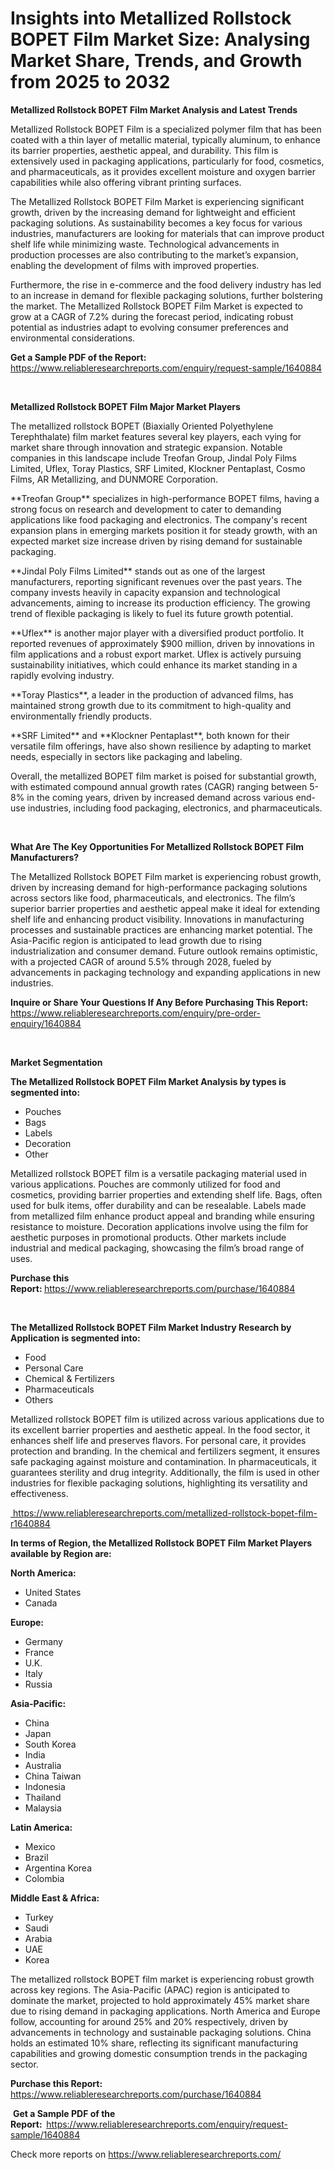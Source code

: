 <p><h1>Insights into Metallized Rollstock BOPET Film Market Size: Analysing Market Share, Trends, and Growth from 2025 to 2032</h1></p><p><strong>Metallized Rollstock BOPET Film Market Analysis and Latest Trends</strong></p>
<p><p>Metallized Rollstock BOPET Film is a specialized polymer film that has been coated with a thin layer of metallic material, typically aluminum, to enhance its barrier properties, aesthetic appeal, and durability. This film is extensively used in packaging applications, particularly for food, cosmetics, and pharmaceuticals, as it provides excellent moisture and oxygen barrier capabilities while also offering vibrant printing surfaces.</p><p>The Metallized Rollstock BOPET Film Market is experiencing significant growth, driven by the increasing demand for lightweight and efficient packaging solutions. As sustainability becomes a key focus for various industries, manufacturers are looking for materials that can improve product shelf life while minimizing waste. Technological advancements in production processes are also contributing to the market’s expansion, enabling the development of films with improved properties.</p><p>Furthermore, the rise in e-commerce and the food delivery industry has led to an increase in demand for flexible packaging solutions, further bolstering the market. The Metallized Rollstock BOPET Film Market is expected to grow at a CAGR of 7.2% during the forecast period, indicating robust potential as industries adapt to evolving consumer preferences and environmental considerations.</p></p>
<p><strong>Get a Sample PDF of the Report:&nbsp;</strong> <a href="https://www.reliableresearchreports.com/enquiry/request-sample/1640884?utm_campaign=3057&utm_medium=2&utm_source=Github&utm_content=ia&utm_term=02042025&utm_id=metallized-rollstock-bopet-film">https://www.reliableresearchreports.com/enquiry/request-sample/1640884</a></p>
<p>&nbsp;</p>
<p><strong>Metallized Rollstock BOPET Film Major Market Players</strong></p>
<p><p>The metallized rollstock BOPET (Biaxially Oriented Polyethylene Terephthalate) film market features several key players, each vying for market share through innovation and strategic expansion. Notable companies in this landscape include Treofan Group, Jindal Poly Films Limited, Uflex, Toray Plastics, SRF Limited, Klockner Pentaplast, Cosmo Films, AR Metallizing, and DUNMORE Corporation.</p><p>**Treofan Group** specializes in high-performance BOPET films, having a strong focus on research and development to cater to demanding applications like food packaging and electronics. The company's recent expansion plans in emerging markets position it for steady growth, with an expected market size increase driven by rising demand for sustainable packaging.</p><p>**Jindal Poly Films Limited** stands out as one of the largest manufacturers, reporting significant revenues over the past years. The company invests heavily in capacity expansion and technological advancements, aiming to increase its production efficiency. The growing trend of flexible packaging is likely to fuel its future growth potential.</p><p>**Uflex** is another major player with a diversified product portfolio. It reported revenues of approximately $900 million, driven by innovations in film applications and a robust export market. Uflex is actively pursuing sustainability initiatives, which could enhance its market standing in a rapidly evolving industry.</p><p>**Toray Plastics**, a leader in the production of advanced films, has maintained strong growth due to its commitment to high-quality and environmentally friendly products. </p><p>**SRF Limited** and **Klockner Pentaplast**, both known for their versatile film offerings, have also shown resilience by adapting to market needs, especially in sectors like packaging and labeling.</p><p>Overall, the metallized BOPET film market is poised for substantial growth, with estimated compound annual growth rates (CAGR) ranging between 5-8% in the coming years, driven by increased demand across various end-use industries, including food packaging, electronics, and pharmaceuticals.</p></p>
<p>&nbsp;</p>
<p><strong>What Are The Key Opportunities For Metallized Rollstock BOPET Film Manufacturers?</strong></p>
<p><p>The Metallized Rollstock BOPET Film market is experiencing robust growth, driven by increasing demand for high-performance packaging solutions across sectors like food, pharmaceuticals, and electronics. The film’s superior barrier properties and aesthetic appeal make it ideal for extending shelf life and enhancing product visibility. Innovations in manufacturing processes and sustainable practices are enhancing market potential. The Asia-Pacific region is anticipated to lead growth due to rising industrialization and consumer demand. Future outlook remains optimistic, with a projected CAGR of around 5.5% through 2028, fueled by advancements in packaging technology and expanding applications in new industries.</p></p>
<p><strong>Inquire or Share Your Questions If Any Before Purchasing This Report:</strong> <a href="https://www.reliableresearchreports.com/enquiry/pre-order-enquiry/1640884?utm_campaign=3057&utm_medium=2&utm_source=Github&utm_content=ia&utm_term=02042025&utm_id=metallized-rollstock-bopet-film">https://www.reliableresearchreports.com/enquiry/pre-order-enquiry/1640884</a></p>
<p>&nbsp;</p>
<p><strong>Market Segmentation</strong></p>
<p><strong>The Metallized Rollstock BOPET Film Market Analysis by types is segmented into:</strong></p>
<p><ul><li>Pouches</li><li>Bags</li><li>Labels</li><li>Decoration</li><li>Other</li></ul></p>
<p><p>Metallized rollstock BOPET film is a versatile packaging material used in various applications. Pouches are commonly utilized for food and cosmetics, providing barrier properties and extending shelf life. Bags, often used for bulk items, offer durability and can be resealable. Labels made from metallized film enhance product appeal and branding while ensuring resistance to moisture. Decoration applications involve using the film for aesthetic purposes in promotional products. Other markets include industrial and medical packaging, showcasing the film’s broad range of uses.</p></p>
<p><strong>Purchase this Report:&nbsp;</strong><a href="https://www.reliableresearchreports.com/purchase/1640884?utm_campaign=3057&utm_medium=2&utm_source=Github&utm_content=ia&utm_term=02042025&utm_id=metallized-rollstock-bopet-film">https://www.reliableresearchreports.com/purchase/1640884</a></p>
<p>&nbsp;</p>
<p><strong>The Metallized Rollstock BOPET Film Market Industry Research by Application is segmented into:</strong></p>
<p><ul><li>Food</li><li>Personal Care</li><li>Chemical & Fertilizers</li><li>Pharmaceuticals</li><li>Others</li></ul></p>
<p><p>Metallized rollstock BOPET film is utilized across various applications due to its excellent barrier properties and aesthetic appeal. In the food sector, it enhances shelf life and preserves flavors. For personal care, it provides protection and branding. In the chemical and fertilizers segment, it ensures safe packaging against moisture and contamination. In pharmaceuticals, it guarantees sterility and drug integrity. Additionally, the film is used in other industries for flexible packaging solutions, highlighting its versatility and effectiveness.</p></p>
<p><a href="https://www.reliableresearchreports.com/metallized-rollstock-bopet-film-r1640884?utm_campaign=3057&utm_medium=2&utm_source=Github&utm_content=ia&utm_term=02042025&utm_id=metallized-rollstock-bopet-film">&nbsp;https://www.reliableresearchreports.com/metallized-rollstock-bopet-film-r1640884</a></p>
<p><strong>In terms of Region, the Metallized Rollstock BOPET Film Market Players available by Region are:</strong></p>
<p>
    <p> <strong> North America: </strong>
        <ul>
            <li>United States</li>
            <li>Canada</li>
        </ul>
        </p> 
    <p> <strong> Europe: </strong>
        <ul>
            <li>Germany</li>
            <li>France</li>
            <li>U.K.</li>
            <li>Italy</li>
            <li>Russia</li>
        </ul>
        </p> 
    <p> <strong> Asia-Pacific: </strong>
        <ul>
            <li>China</li>
            <li>Japan</li>
            <li>South Korea</li>
            <li>India</li>
            <li>Australia</li>
            <li>China Taiwan</li>
            <li>Indonesia</li>
            <li>Thailand</li>
            <li>Malaysia</li>
        </ul>
        </p> 
    <p> <strong> Latin America: </strong>
        <ul>
            <li>Mexico</li>
            <li>Brazil</li>
            <li>Argentina Korea</li>
            <li>Colombia</li>
        </ul>
        </p> 
    <p> <strong> Middle East & Africa: </strong>
        <ul>
            <li>Turkey</li>
            <li>Saudi</li>
            <li>Arabia</li>
            <li>UAE</li>
            <li>Korea</li>
        </ul>
    </p>
    </p>
<p><p>The metallized rollstock BOPET film market is experiencing robust growth across key regions. The Asia-Pacific (APAC) region is anticipated to dominate the market, projected to hold approximately 45% market share due to rising demand in packaging applications. North America and Europe follow, accounting for around 25% and 20% respectively, driven by advancements in technology and sustainable packaging solutions. China holds an estimated 10% share, reflecting its significant manufacturing capabilities and growing domestic consumption trends in the packaging sector.</p></p>
<p><strong>Purchase this Report: </strong><a href="https://www.reliableresearchreports.com/purchase/1640884?utm_campaign=3057&utm_medium=2&utm_source=Github&utm_content=ia&utm_term=02042025&utm_id=metallized-rollstock-bopet-film">https://www.reliableresearchreports.com/purchase/1640884</a></p>
<p>&nbsp;<strong>Get a Sample PDF of the Report:&nbsp;&nbsp;</strong><a href="https://www.reliableresearchreports.com/enquiry/request-sample/1640884?utm_campaign=3057&utm_medium=2&utm_source=Github&utm_content=ia&utm_term=02042025&utm_id=metallized-rollstock-bopet-film">https://www.reliableresearchreports.com/enquiry/request-sample/1640884</a></p>
<p><strong></strong></p>
<p>Check more reports on <a href="https://www.reliableresearchreports.com/?utm_campaign=3057&utm_medium=2&utm_source=Github&utm_content=ia&utm_term=02042025&utm_id=metallized-rollstock-bopet-film">https://www.reliableresearchreports.com/</a></p>